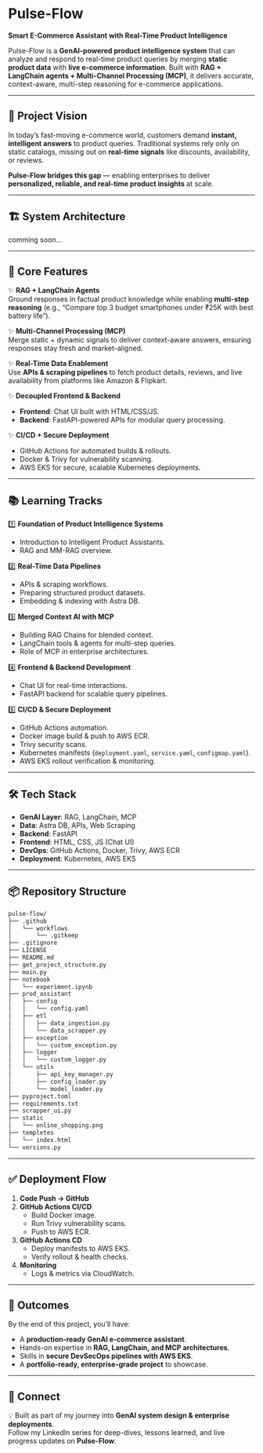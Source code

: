 # Pulse-Flow

**Smart E-Commerce Assistant with Real-Time Product Intelligence**  

Pulse-Flow is a **GenAI-powered product intelligence system** that can analyze and respond to real-time product queries by merging **static product data** with **live e-commerce information**. Built with **RAG + LangChain agents + Multi-Channel Processing (MCP)**, it delivers accurate, context-aware, multi-step reasoning for e-commerce applications.  

---

## 🚀 Project Vision  

In today’s fast-moving e-commerce world, customers demand **instant, intelligent answers** to product queries. Traditional systems rely only on static catalogs, missing out on **real-time signals** like discounts, availability, or reviews.  

**Pulse-Flow bridges this gap** — enabling enterprises to deliver **personalized, reliable, and real-time product insights** at scale.  

---

## 🏗️ System Architecture  

comming soon...


---

## 🔑 Core Features  

✨ **RAG + LangChain Agents**  
Ground responses in factual product knowledge while enabling **multi-step reasoning** (e.g., “Compare top 3 budget smartphones under ₹25K with best battery life”).  

✨ **Multi-Channel Processing (MCP)**  
Merge static + dynamic signals to deliver context-aware answers, ensuring responses stay fresh and market-aligned.  

✨ **Real-Time Data Enablement**  
Use **APIs & scraping pipelines** to fetch product details, reviews, and live availability from platforms like Amazon & Flipkart.  

✨ **Decoupled Frontend & Backend**  
- **Frontend**: Chat UI built with HTML/CSS/JS.  
- **Backend**: FastAPI-powered APIs for modular query processing.  

✨ **CI/CD + Secure Deployment**  
- GitHub Actions for automated builds & rollouts.  
- Docker & Trivy for vulnerability scanning.  
- AWS EKS for secure, scalable Kubernetes deployments.  

---

## 📚 Learning Tracks  

1️⃣ **Foundation of Product Intelligence Systems**  
- Introduction to Intelligent Product Assistants.  
- RAG and MM-RAG overview.  

2️⃣ **Real-Time Data Pipelines**  
- APIs & scraping workflows.  
- Preparing structured product datasets.  
- Embedding & indexing with Astra DB.  

3️⃣ **Merged Context AI with MCP**  
- Building RAG Chains for blended context.  
- LangChain tools & agents for multi-step queries.  
- Role of MCP in enterprise architectures.  

4️⃣ **Frontend & Backend Development**  
- Chat UI for real-time interactions.  
- FastAPI backend for scalable query pipelines.  

5️⃣ **CI/CD & Secure Deployment**  
- GitHub Actions automation.  
- Docker image build & push to AWS ECR.  
- Trivy security scans.  
- Kubernetes manifests (`deployment.yaml`, `service.yaml`, `configmap.yaml`).  
- AWS EKS rollout verification & monitoring.  

---

## 🛠️ Tech Stack  

- **GenAI Layer**: RAG, LangChain, MCP  
- **Data**: Astra DB, APIs, Web Scraping  
- **Backend**: FastAPI  
- **Frontend**: HTML, CSS, JS (Chat UI)  
- **DevOps**: GitHub Actions, Docker, Trivy, AWS ECR  
- **Deployment**: Kubernetes, AWS EKS  

---

## 📦 Repository Structure  

```bash
pulse-flow/
├── .github
│   └── workflows
│       └── .gitkeep
├── .gitignore
├── LICENSE
├── README.md
├── get_project_structure.py
├── main.py
├── notebook
│   └── experiment.ipynb
├── prod_assistant
│   ├── config
│   │   └── config.yaml
│   ├── etl
│   │   ├── data_ingestion.py
│   │   └── data_scrapper.py
│   ├── exception
│   │   └── custom_exception.py
│   ├── logger
│   │   └── custom_logger.py
│   └── utils
│       ├── api_key_manager.py
│       ├── config_loader.py
│       └── model_loader.py
├── pyproject.toml
├── requirements.txt
├── scrapper_ui.py
├── static
│   └── online_shopping.png
├── templetes
│   └── index.html
└── versions.py

```

---

## ✅ Deployment Flow  

1. **Code Push → GitHub**  
2. **GitHub Actions CI/CD**  
   - Build Docker image.  
   - Run Trivy vulnerability scans.  
   - Push to AWS ECR.  
3. **GitHub Actions CD**  
   - Deploy manifests to AWS EKS.  
   - Verify rollout & health checks.  
4. **Monitoring**  
   - Logs & metrics via CloudWatch.  

---

## 🎯 Outcomes  

By the end of this project, you’ll have:  
- A **production-ready GenAI e-commerce assistant**.  
- Hands-on expertise in **RAG, LangChain, and MCP architectures**.  
- Skills in **secure DevSecOps pipelines with AWS EKS**.  
- A **portfolio-ready, enterprise-grade project** to showcase.  

---

## 🔗 Connect  

💡 Built as part of my journey into **GenAI system design & enterprise deployments**.  
Follow my LinkedIn series for deep-dives, lessons learned, and live progress updates on **Pulse-Flow**.  

